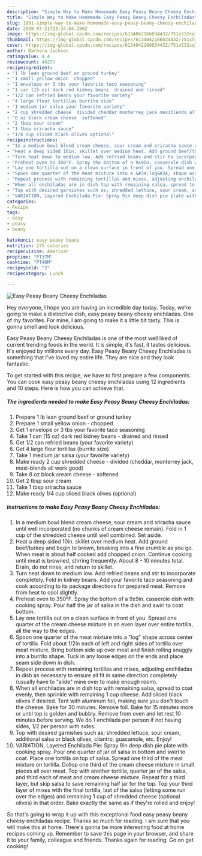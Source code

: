 ```yaml
---
description: "Simple Way to Make Homemade Easy Peasy Beany Cheesy Enchiladas"
title: "Simple Way to Make Homemade Easy Peasy Beany Cheesy Enchiladas"
slug: 1091-simple-way-to-make-homemade-easy-peasy-beany-cheesy-enchiladas
date: 2020-07-21T23:34:04.296Z
image: https://img-global.cpcdn.com/recipes/6134042166034432/751x532cq70/easy-peasy-beany-cheesy-enchiladas-recipe-main-photo.jpg
thumbnail: https://img-global.cpcdn.com/recipes/6134042166034432/751x532cq70/easy-peasy-beany-cheesy-enchiladas-recipe-main-photo.jpg
cover: https://img-global.cpcdn.com/recipes/6134042166034432/751x532cq70/easy-peasy-beany-cheesy-enchiladas-recipe-main-photo.jpg
author: Barbara Jackson
ratingvalue: 4.4
reviewcount: 44277
recipeingredient:
- "1 lb lean ground beef or ground turkey"
- "1 small yellow onion  chopped"
- "1 envelope or 3 tbs your favorite taco seasoning"
- "1 can (15 oz) dark red kidney beans  drained and rinsed"
- "1/2 can refried beans your favorite variety"
- "4 large flour tortillas burrito size"
- "1 medium jar salsa your favorite variety"
- "2 cup shredded cheese  divided cheddar monterrey jack mexiblends all work good"
- "8 oz block cream cheese  softened"
- "2 tbsp sour cream"
- "1 tbsp sriracha sauce"
- "1/4 cup sliced black olives optional"
recipeinstructions:
- "In a medium bowl blend cream cheese, sour cream and sriracha sauce until well incorporated (no chunks of cream cheese remain). Fold in 1 cup of the shredded cheese until well combined. Set aside."
- "Heat a deep sided 10in. skillet over medium heat. Add ground beef/turkey and begin to brown, breaking into a fine crumble as you go. When meat is about half cooked add chopped onion. Continue cooking until meat is browned, stirring frequently. About 8 - 10 minutes total. Drain, do not rinse, and return to skillet."
- "Turn heat down to medium low. Add refried beans and stir to incorporate completely. Fold in kidney beans. Add your favorite taco seasoning and cook according to its package directions for prepared meat. Remove from heat to cool slightly."
- "Preheat oven to 350°F. Spray the bottom of a 9x9in. casserole dish with cooking spray. Pour half the jar of salsa in the dish and swirl to coat bottom."
- "Lay one tortilla out on a clean surface in front of you. Spread one quarter of the cream cheese mixture in an even layer over entire tortilla, all the way to the edges."
- "Spoon one quarter of the meat mixture into a &#34;log&#34; shape across center of tortilla. Fold about 1/2in each of left and right sides of tortilla over meat mixture. Bring bottom side up over meat and finish rolling snuggly into a burrito shape. Tuck in any loose edges on the ends and place seam side down in dish."
- "Repeat process with remaining tortillas and mixes, adjusting enchiladas in dish as necessary to ensure all fit in same direction completely (usually have to &#34;slide&#34; mine over to make enough room)."
- "When all enchiladas are in dish top with remaining salsa, spread to coat evenly, then sprinkle with remaining 1 cup cheese. Add sliced black olives if desired. Tent with aluminum foil, making sure you don&#39;t touch the cheese. Bake for 30 minutes. Remove foil. Bake for 15 minutes more or until top is golden and bubbly. Remove from oven and let rest 10 minutes before serving. We do 1 enchilada per person if not having sides, 1/2 per person with sides."
- "Top with desired garnishes such as; shredded lettuce, sour cream, additional salsa or black olives, cilantro, guacamole, etc. Enjoy!"
- "VARIATION, Layered Enchilada Pie: Spray 9in deep dish pie plate with cooking spray. Pour one quarter of jar of salsa in bottom and swirl to coat. Place one tortilla on top of salsa. Spread one third of the meat mixture on tortilla. Dollop one third of the cream cheese mixture in small pieces all over meat. Top with another tortilla, quarter jar of the salsa, and third each of meat and cream cheese mixture. Repeat for a third layer, but skip salsa to save remaining half jar for the top. Top your third layer of mixes with the final tortilla, last of the salsa (letting some run over the edges) and remaining 1 cup of shredded cheese (optional olives) in that order. Bake exactly the same as if they&#39;re rolled and enjoy!"
categories:
- Recipe
tags:
- easy
- peasy
- beany

katakunci: easy peasy beany 
nutrition: 275 calories
recipecuisine: American
preptime: "PT37M"
cooktime: "PT48M"
recipeyield: "2"
recipecategory: Lunch

---
```



![Easy Peasy Beany Cheesy Enchiladas](https://img-global.cpcdn.com/recipes/6134042166034432/751x532cq70/easy-peasy-beany-cheesy-enchiladas-recipe-main-photo.jpg)

Hey everyone, I hope you are having an incredible day today. Today, we're going to make a distinctive dish, easy peasy beany cheesy enchiladas. One of my favorites. For mine, I am going to make it a little bit tasty. This is gonna smell and look delicious.



Easy Peasy Beany Cheesy Enchiladas is one of the most well liked of current trending foods in the world. It is simple, it's fast, it tastes delicious. It's enjoyed by millions every day. Easy Peasy Beany Cheesy Enchiladas is something that I've loved my entire life. They are nice and they look fantastic.


To get started with this recipe, we have to first prepare a few components. You can cook easy peasy beany cheesy enchiladas using 12 ingredients and 10 steps. Here is how you can achieve that.

<!--inarticleads1-->

##### The ingredients needed to make Easy Peasy Beany Cheesy Enchiladas:

1. Prepare 1 lb lean ground beef or ground turkey
1. Prepare 1 small yellow onion - chopped
1. Get 1 envelope or 3 tbs your favorite taco seasoning
1. Take 1 can (15 oz) dark red kidney beans - drained and rinsed
1. Get 1/2 can refried beans (your favorite variety)
1. Get 4 large flour tortillas (burrito size)
1. Take 1 medium jar salsa (your favorite variety)
1. Make ready 2 cup shredded cheese - divided (cheddar, monterrey jack, mexi-blends all work good)
1. Take 8 oz block cream cheese - softened
1. Get 2 tbsp sour cream
1. Take 1 tbsp sriracha sauce
1. Make ready 1/4 cup sliced black olives (optional)




<!--inarticleads2-->

##### Instructions to make Easy Peasy Beany Cheesy Enchiladas:

1. In a medium bowl blend cream cheese, sour cream and sriracha sauce until well incorporated (no chunks of cream cheese remain). Fold in 1 cup of the shredded cheese until well combined. Set aside.
1. Heat a deep sided 10in. skillet over medium heat. Add ground beef/turkey and begin to brown, breaking into a fine crumble as you go. When meat is about half cooked add chopped onion. Continue cooking until meat is browned, stirring frequently. About 8 - 10 minutes total. Drain, do not rinse, and return to skillet.
1. Turn heat down to medium low. Add refried beans and stir to incorporate completely. Fold in kidney beans. Add your favorite taco seasoning and cook according to its package directions for prepared meat. Remove from heat to cool slightly.
1. Preheat oven to 350°F. Spray the bottom of a 9x9in. casserole dish with cooking spray. Pour half the jar of salsa in the dish and swirl to coat bottom.
1. Lay one tortilla out on a clean surface in front of you. Spread one quarter of the cream cheese mixture in an even layer over entire tortilla, all the way to the edges.
1. Spoon one quarter of the meat mixture into a &#34;log&#34; shape across center of tortilla. Fold about 1/2in each of left and right sides of tortilla over meat mixture. Bring bottom side up over meat and finish rolling snuggly into a burrito shape. Tuck in any loose edges on the ends and place seam side down in dish.
1. Repeat process with remaining tortillas and mixes, adjusting enchiladas in dish as necessary to ensure all fit in same direction completely (usually have to &#34;slide&#34; mine over to make enough room).
1. When all enchiladas are in dish top with remaining salsa, spread to coat evenly, then sprinkle with remaining 1 cup cheese. Add sliced black olives if desired. Tent with aluminum foil, making sure you don&#39;t touch the cheese. Bake for 30 minutes. Remove foil. Bake for 15 minutes more or until top is golden and bubbly. Remove from oven and let rest 10 minutes before serving. We do 1 enchilada per person if not having sides, 1/2 per person with sides.
1. Top with desired garnishes such as; shredded lettuce, sour cream, additional salsa or black olives, cilantro, guacamole, etc. Enjoy!
1. VARIATION, Layered Enchilada Pie: Spray 9in deep dish pie plate with cooking spray. Pour one quarter of jar of salsa in bottom and swirl to coat. Place one tortilla on top of salsa. Spread one third of the meat mixture on tortilla. Dollop one third of the cream cheese mixture in small pieces all over meat. Top with another tortilla, quarter jar of the salsa, and third each of meat and cream cheese mixture. Repeat for a third layer, but skip salsa to save remaining half jar for the top. Top your third layer of mixes with the final tortilla, last of the salsa (letting some run over the edges) and remaining 1 cup of shredded cheese (optional olives) in that order. Bake exactly the same as if they&#39;re rolled and enjoy!




So that's going to wrap it up with this exceptional food easy peasy beany cheesy enchiladas recipe. Thanks so much for reading. I am sure that you will make this at home. There's gonna be more interesting food at home recipes coming up. Remember to save this page in your browser, and share it to your family, colleague and friends. Thanks again for reading. Go on get cooking!
